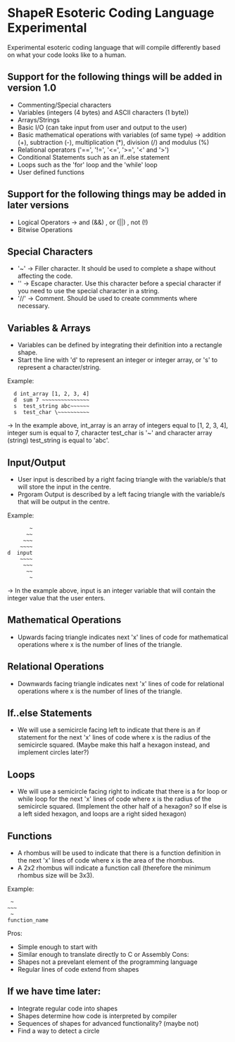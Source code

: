 # ShapeR Esoteric Coding Language Experimental

Experimental esoteric coding language that will compile differently based on what your code looks like to a human.

## Support for the following things will be added in version 1.0
- Commenting/Special characters
- Variables (integers (4 bytes) and ASCII characters (1 byte))
- Arrays/Strings
- Basic I/O (can take input from user and output to the user)
- Basic mathematical operations with variables (of same type) -> addition (+), subtraction (-), multiplication (\*), division (/) and modulus (%) 
- Relational operators ('==', '!=', '<=', '>=', '<' and '>')
- Conditional Statements such as an if..else statement
- Loops such as the 'for' loop and the 'while' loop
- User defined functions

## Support for the following things may be added in later versions
- Logical Operators -> and (&&) , or (||) , not (!)
- Bitwise Operations


## Special Characters
- '~' -> Filler character. It should be used to complete a shape without affecting the code.
- '\' -> Escape character. Use this character before a special character if you need to use the special character in a string.
- '//' -> Comment. Should be used to create commments where necessary.

## Variables & Arrays
- Variables can be defined by integrating their definition into a rectangle shape. 
- Start the line with 'd' to represent an integer or integer array, or 's' to represent a character/string.

Example:
```
  d int_array [1, 2, 3, 4]
  d  sum 7 ~~~~~~~~~~~~~~~
  s  test_string abc~~~~~~
  s  test_char \~~~~~~~~~~
```
-> In the example above, int_array is an array of integers equal to [1, 2, 3, 4], integer sum is equal to 7, character test_char is '~' and character array (string) test_string is equal to 'abc'.

## Input/Output
- User input is described by a right facing triangle with the variable/s that will store the input in the centre.
- Prgoram Output is described by a left facing triangle with the variable/s that will be output in the centre.

Example:
```
       ~  
      ~~  
     ~~~    
    ~~~~  
d  input 
    ~~~~
     ~~~
      ~~
       ~
```
-> In the example above, input is an integer variable that will contain the integer value that the user enters.

## Mathematical Operations
- Upwards facing triangle indicates next 'x' lines of code for mathematical operations where x is the number of lines of the triangle.

## Relational Operations
- Downwards facing triangle indicates next 'x' lines of code for relational operations where x is the number of lines of the triangle.

## If..else Statements
- We will use a semicircle facing left to indicate that there is an if statement for the next 'x' lines of code where x is the radius of the semicircle squared.
(Maybe make this half a hexagon instead, and implement circles later?)

## Loops
- We will use a semicircle facing right to indicate that there is a for loop or while loop for the next 'x' lines of code where x is the radius of the semicircle squared.
(Implement the other half of a hexagon? so If else is a left sided hexagon, and loops are a right sided hexagon)

## Functions
- A rhombus will be used to indicate that there is a function definition in the next 'x' lines of code where x is the area of the rhombus.
- A 2x2 rhombus will indicate a function call (therefore the minimum rhombus size will be 3x3).

Example:
```
 ~
~~~
 ~
function_name
```
Pros:
- Simple enough to start with
- Similar enough to translate directly to C or Assembly
Cons:
- Shapes not a prevelant element of the programming language
- Regular lines of code extend from shapes

## If we have time later:
- Integrate regular code into shapes
- Shapes determine how code is interpreted by compiler
- Sequences of shapes for advanced functionality? (maybe not)
- Find a way to detect a circle
